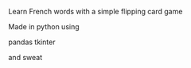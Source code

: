 Learn French words with a simple flipping card game

Made in python using

pandas
tkinter

and sweat
